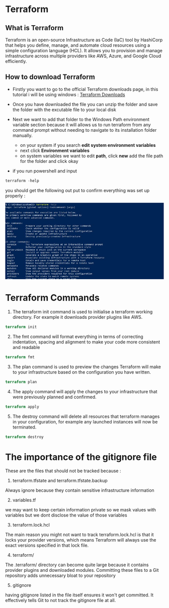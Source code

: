 # Terraform 

## What is Terraform 

Terraform is an open-source Infrastructure as Code (IaC) tool by HashiCorp that helps you define, manage, and automate cloud resources using a simple configuration language (HCL). It allows you to provision and manage infrastructure across multiple providers like AWS, Azure, and Google Cloud efficiently.

## How to download Terraform

- Firstly you want to go to the official Terraform downloads page, in this tutorial i will be using windows : [Terraform Downloads](https://developer.hashicorp.com/terraform/install)

- Once you have downloaded the file you can unzip the folder and save the folder with the excutable file to your local disk 

- Next we want to add that folder to the Windows Path environment variable section because it will allows us to run terraform from any command prompt without needing to navigate to its installation folder manually. 

    - on your system if you search **edit system environment variables** 
    - next click **Environment variables**
    - on system variables we want to edit **path**, click **new** add the file path for the folder and click okay 


- if you run powershell and input 

```Powershell
terraform -help
```

you should get the following out put to confirm everything was set up properly :

![terra confirmation download](/Images/terra.JPG)

# Terraform Commands 

1) The terraform init command is used to initialise a terraform working directory. For example it downloads provider plugins like AWS. 

```Terraform
terraform init
```

2) The fmt command will format everything in terms of correcting indentation, spacing and alignment to make your code more consistent and readable 

```Terraform
terraform fmt
```

3) The plan command is used to preview the changes Terraform will make to your infrastructure based on the configuration you have written. 

```Terraform
terraform plan
```

4) The apply command will apply the changes to your infrastructure that were previously planned and confirmed.

```Terraform
terraform apply
```

5) The destroy command will delete all resources that terraform manages in your configuration, for example any launched instances will now be terminated. 
```Terraform
terraform destroy
```

# The importance of the gitignore file

These are the files that should not be tracked because : 

1) terraform.tfstate and terraform.tfstate.backup 

Always ignore because they contain sensitive infrastructure information 

2) variables.tf 

we may want to keep certain information private so we mask values with variables but we dont disclose the value of those variables 

3) terraform.lock.hcl

The main reason you might not want to track terraform.lock.hcl is that it locks your provider versions, which means Terraform will always use the exact versions specified in that lock file.


4) terraform/ 

 The .terraform/ directory can become quite large because it contains provider plugins and downloaded modules. Committing these files to a Git repository adds unnecessary bloat to your repository

 5) gitignore 

 having gitignore listed in the file itself ensures it won't get committed. It effectively tells Git to not track the gitignore file at all.